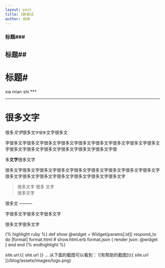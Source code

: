 ```yaml
---
layout: post
title: 2新尝试
author: 徐徐
---
```




### 标题###
## 标题##
# 标题#
xia mian shi ***
***

很多文字
===
很多*文字*很多文`字很多`文字很多文

字很多文字很多文字很多文字很多文字很多文字很多文字很多文字很多文字很多文字很多文字很多文字很多文字很多文字很多文字很多文字很

多**文字**很多文字

很多文字很多文字很多文字很多文字很多文字很多文字很多文字很多文字很多文字很多文字很多文字很多文字很多文字很多文字很多文字很多文字

> 很多文字
很多
> 文字  
很多文字

很多文
———

字很多文字很多文字很多文字

很多文字很多文字





{% highlight ruby %}
def show
	@widget = Widget(params[:id])
	respond_to do |format|
		format.html # show.html.erb
		format.json { render json: @widget }
	end
end
{% endhighlight %}

site.url:{{ site.url }}
… 从下面的截图可以看到：
![有帮助的截图]({{ site.url }}/blog/assets/images/logo.png)
